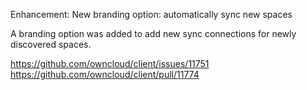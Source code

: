 Enhancement: New branding option: automatically sync new spaces

A branding option was added to add new sync connections for newly
discovered spaces.

https://github.com/owncloud/client/issues/11751
https://github.com/owncloud/client/pull/11774
